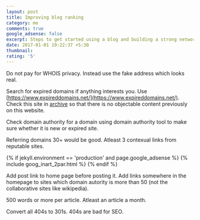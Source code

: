 ```yaml
---
layout: post
title: Improving blog ranking
category: me
comments: true
google_adsense: false
excerpt: Steps to get started using a blog and building a strong network to produce significant google search results and improve blog ranking.
date: 2017-01-01 19:22:37 +5:30
thumbnail: 
rating: '5'
---
```

Do not pay for WHOIS privacy. Instead use the fake address which looks real.

Search for expired domains if anything interests you. Use [https://www.expireddomains.net/](https://www.expireddomains.net/). Check this site in [archive](https://archive.org/web/) so that there is no objectable content previously on this website.

Check domain authority for a domain using domain authority tool to make sure whether it is new or expired site.

Referring domains 30+ would be good. Atleast 3 contexual links from reputable sites.
<!--after two or more paragraphs-->

  {% if jekyll.environment == 'production' and page.google_adsense %}
  {% include goog_inart_2par.html %}
  {% endif %}

Add post link to home page before posting it. Add links somewhere in the homepage to sites which domain autority is more than 50 (not the collaborative sites like wikipedia).

500 words or more per article. Atleast an article a month.

Convert all 404s to 301s. 404s are bad for SEO.
